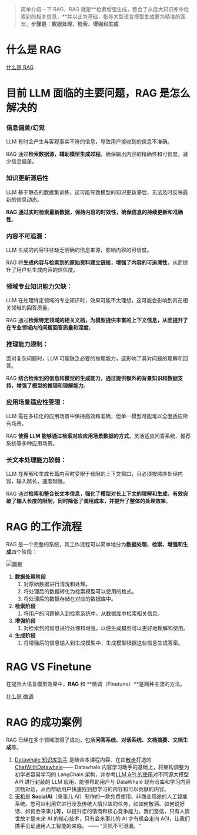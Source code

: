 > 简单介绍一下 RAG，RAG 就是**检索增强生成，整合了从庞大知识库中检索到的相关信息，**并以此为基础，指导大型语言模型生成更为精准的答案，**步骤是：数据处理、检索、增强和生成**
>

#  什么是 RAG
[什么是 RAG](https://www.yuque.com/qiaokate/su87gb/qw14gpxvba33zg87)

# 目前 LLM 面临的主要问题，RAG 是怎么解决的
### 信息偏差/幻觉
LLM 有时会产生与客观事实不符的信息，导致用户接收到的信息不准确。

RAG 通过**检索数据源，辅助模型生成过程**，确保输出内容的精确性和可信度，减少信息偏差。

### 知识更新滞后性
LLM 基于静态的数据集训练，这可能导致模型的知识更新滞后，无法及时反映最新的信息动态。

**RAG 通过实时检索最新数据，保持内容的时效性，确保信息的持续更新和准确性**。

### 内容不可追溯： 
LLM 生成的内容往往缺乏明确的信息来源，影响内容的可信度。

RAG 将**生成内容与检索到的原始资料建立链接，增强了内容的可追溯性**，从而提升了用户对生成内容的信任度。

### 领域专业知识能力欠缺： 
LLM 在处理特定领域的专业知识时，效果可能不太理想，这可能会影响到其在相关领域的回答质量。

RAG 通过**检索特定领域的相关文档，为模型提供丰富的上下文信息，从而提升了在专业领域内的问题回答质量和深度**。

### 推理能力限制： 
面对复杂问题时，LLM 可能缺乏必要的推理能力，这影响了其对问题的理解和回答。

RAG **结合检索到的信息和模型的生成能力，通过提供额外的背景知识和数据支持，增强了模型的推理和理解能力**。

### 应用场景适应性受限： 
LLM 需在多样化的应用场景中保持高效和准确，但单一模型可能难以全面适应所有场景。

RAG **使得 LLM 能够通过检索对应应用场景数据的方式**，灵活适应问答系统、推荐系统等多种应用场景。

### 长文本处理能力较弱： 
LLM 在理解和生成长篇内容时受限于有限的上下文窗口，且必须按顺序处理内容，输入越长，速度越慢。

RAG 通过**检索和整合长文本信息，强化了模型对长上下文的理解和生成，有效突破了输入长度的限制，同时降低了调用成本，并提升了整体的处理效率**。

# RAG 的工作流程
RAG 是一个完整的系统，其工作流程可以简单地分为**数据处理、检索、增强和生成**四个阶段：

![画板](https://cdn.nlark.com/yuque/0/2025/jpeg/2639475/1736323570129-616953e6-d4ec-4b77-8a5e-b536c05477c3.jpeg)

1. **数据处理阶段**
    1. 对原始数据进行清洗和处理。
    2. 将处理后的数据转化为检索模型可以使用的格式。
    3. 将处理后的数据存储在对应的数据库中。
2. **检索阶段**
    1. 将用户的问题输入到检索系统中，从数据库中检索相关信息。
3. **增强阶段**
    1. 对检索到的信息进行处理和增强，以便生成模型可以更好地理解和使用。
4. **生成阶段**
    1. 将增强后的信息输入到生成模型中，生成模型根据这些信息生成答案。

# RAG VS Finetune
在提升大语言模型效果中，**RAG** 和 **微调（Finetune）**是两种主流的方法。

[什么是 微调](https://www.yuque.com/qiaokate/su87gb/gc165x1lbr4m35td)

# RAG 的成功案例
RAG 已经在多个领域取得了成功，包括**问答系统、对话系统、文档摘要、文档生成**等。

1. [Datawhale 知识库助手](https://github.com/logan-zou/Chat_with_Datawhale_langchain) 是结合本课程内容、在由[散步](https://github.com/sanbuphy)打造的 [ChatWithDatawhale](https://github.com/sanbuphy/ChatWithDatawhale)—— Datawhale 内容学习助手的基础上，将架构调整为初学者容易学习的 LangChain 架构，并参考[LLM API 的使用](https://www.yuque.com/qiaokate/su87gb/spwbayudkxvmfd8x)对不同源大模型 API 进行封装的 LLM 应用，能够帮助用户与 DataWhale 现有仓库和学习内容流畅对话，从而帮助用户快速找到想学习的内容和可以贡献的内容。
2. [天机](https://github.com/SocialAI-tianji/Tianji)是 **SocialAI**（来事儿 AI）制作的一款免费使用、非商业用途的人工智能系统。您可以利用它进行涉及传统人情世故的任务，如如何敬酒、如何说好话、如何会来事儿等，以提升您的情商和核心竞争能力。我们坚信，只有人情世故才是未来 AI 的核心技术，只有会来事儿的 AI 才有机会走向 AGI，让我们携手见证通用人工智能的来临。 —— "天机不可泄漏。"

